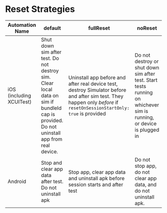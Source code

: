 # Reset Strategies

| Automation Name | default | fullReset | noReset |
| --------------- | ------- | --------- | ------- |
| iOS (including XCUITest) | Shut down sim after test. Do not destroy sim. Clear local data on sim if bundleId cap is provided. Do not uninstall app from real device. | Uninstall app before and after real device test, destroy Simulator before and after sim test. They happen only _before_ if `resetOnSessionStartOnly: true` is provided | Do not destroy or shut down sim after test. Start tests running on whichever sim is running, or device is plugged in |
| Android | Stop and clear app data after test. Do not uninstall apk | Stop app, clear app data and uninstall apk before session starts and after test | Do not stop app, do not clear app data, and do not uninstall apk. |
